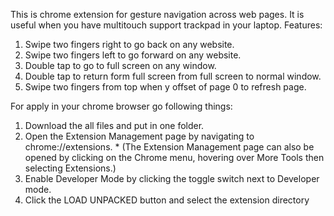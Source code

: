 This is chrome extension for gesture navigation across web pages. It is useful when you have multitouch support trackpad in your laptop.
Features:
  1.	Swipe two fingers right to go back on any website.
  2.	Swipe two fingers left to go forward on any website.
  3.	Double tap to go to full screen on any window.
  4.	Double tap to return form full screen from full screen to normal window.
  5.	Swipe two fingers from top when y offset of page 0 to refresh page.
  
  
  
  For apply in your chrome browser go following things:
1.	Download the all files and put in one folder.
2.	 Open the Extension Management page by navigating to chrome://extensions.
           * (The Extension Management page can also be opened by clicking on the Chrome menu,
           hovering over More Tools then selecting Extensions.)
3.	Enable Developer Mode by clicking the toggle switch next to Developer mode.
4.	Click the LOAD UNPACKED button and select the extension directory







 

